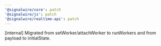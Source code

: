 ```yaml
---
'@signalwire/core': patch
'@signalwire/js': patch
'@signalwire/realtime-api': patch
---
```


[internal] Migrated from setWorker/attachWorker to runWorkers and from payload to initialState.
